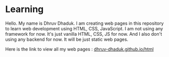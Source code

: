 # Learning

Hello. My name is Dhruv Dhaduk. I am creating web pages in this repository to learn web development using HTML, CSS, JavaScript. I am not using any framework for now. It's just vanilla HTML, CSS, JS for now. And I also don't using any backend for now. It will be just static web pages.

Here is the link to view all my web pages : [dhruv-dhaduk.github.io/html](https://dhruv-dhaduk.github.io/html/)